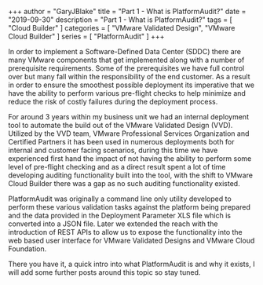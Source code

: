 +++
author = "GaryJBlake"
title = "Part 1 - What is PlatformAudit?"
date = "2019-09-30"
description = "Part 1 - What is PlatformAudit?"
tags = [
    "Cloud Builder"
]
categories = [
    "VMware Validated Design",
    "VMware Cloud Builder"
]
series = [
    "PlatformAudit"
]
+++

In order to implement a Software-Defined Data Center (SDDC) there are  many VMware components that get implemented along with a number of prerequisite requirements.  Some of the prerequisites we have full control over but many fall within the responsibility of the end customer. As a result in order to ensure the smoothest possible deployment its imperative that we have the ability to perform various pre-flight checks to help minimize and reduce the risk of costly failures during the deployment process.

For around 3 years within my business unit we had an internal deployment tool to automate the build out of the VMware Validated Design (VVD). Utilized by the VVD team, VMware Professional Services Organization and Certified Partners it has been used in numerous deployments both for internal and customer facing scenarios, during this time we have experienced first hand the impact of not having the ability to perform some level of pre-flight checking and as a direct result spent a lot of time developing auditing functionality built into the tool, with the shift to VMware Cloud Builder there was a gap as no such auditing functionality existed.

PlatformAudit was originally a command line only utility developed to perform these various validation tasks against the platform being prepared and the data provided in the Deployment Parameter XLS file which is converted into a JSON file. Later we extended the reach with the introduction of REST APIs to allow us to expose the functionality into the web based user interface for VMware Validated Designs and VMware Cloud Foundation.

There you have it, a quick intro into what PlatformAudit is and why it exists, I will add some further posts around this topic so stay tuned.